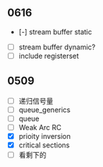 ## 0616
- [-] stream buffer static
- [ ] stream buffer dynamic?
- [ ] include registerset

## 0509
- [ ] 递归信号量
- [ ] queue_generics
- [ ] queue
- [ ] Weak Arc RC
- [X] prioity inversion
- [X] critical sections
- [ ] 看剩下的